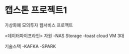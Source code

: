 # 캡스톤 프로젝트1

가상화폐 모의투자 웹서비스 프로젝트

<데이터파이프라인>
자원
-NAS Storage
-toast cloud VM 3대

기술스택
-KAFKA
-SPARK

